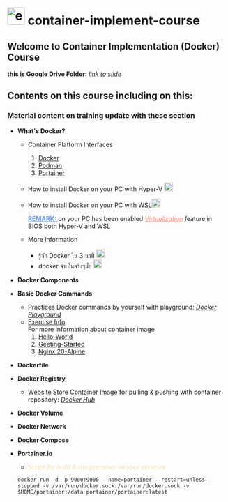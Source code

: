 <h1><img width="40" height="40" src="https://img.icons8.com/external-those-icons-flat-those-icons/24/external-Docker-Logo-social-media-those-icons-flat-those-icons.png" alt="external-Docker-Logo-social-media-those-icons-flat-those-icons"/> <b>container-implement-course</b></h1>

## Welcome to Container Implementation (Docker) Course

**this is Google Drive Folder:** *[link to slide](https://www.google.com)*

## Contents on this course including on this:
### Material content on training update with these section
- **What's Docker?**
  - Container Platform Interfaces
    1. [Docker](https://www.docker.com/)
    2. [Podman](https://podman.io/)
    3. [Portainer](https://www.portainer.io/)
  - How to install Docker on your PC with Hyper-V [<img width="20" height="20" src="https://img.icons8.com/matisse/100/youtube.png" alt="youtube"/>](https://www.youtube.com/watch?v=EdnDKJc8qBw) 
  - How to install Docker on your PC with WSL[<img width="20" height="20" src="https://img.icons8.com/matisse/100/youtube.png" alt="youtube"/>](https://www.youtube.com/watch?v=1G4xuqoLepI&t=271s)
  
    <label style="color: cornflowerblue"><u>**REMARK:** </u></label> on your PC has been enabled *<u style="color: salmon">Virtualization</u>* feature in BIOS both Hyper-V and WSL
  - More Information
    - รู้จัก Docker ใน 3 นาที [<img width="20" height="20" src="https://img.icons8.com/matisse/100/youtube.png" alt="youtube"/>](https://www.youtube.com/watch?v=nDIWwvy07uQ&t=14s)
    - docker จำเป็นจริงๆมั้ย [<img width="20" height="20" src="https://img.icons8.com/matisse/100/youtube.png" alt="youtube"/>](https://www.youtube.com/watch?v=rtqYzg6oJPw&t=380s)
- **Docker Components**
  
- **Basic Docker Commands**
  - Practices Docker commands by yourself with playground: *[Docker Playground](https://labs.play-with-docker.com)*
  - <u>Exercise Info</u><br/>For more information about container image<br/>
    1. [Hello-World](https://hub.docker.com/_/hello-world)
    2. [Geeting-Started](https://hub.docker.com/r/docker/getting-started)
    3. [Nginx:20-Alpine](https://hub.docker.com/_/nginx/tags?page=1&name=alpine)
  
- **Dockerfile**
  
- **Docker Registry**
  - Website Store Container Image for pulling & pushing with container repository: *[Docker Hub](https://hub.docker.com/)*
  
- **Docker Volume**
  
- **Docker Network**
  
- **Docker Compose**
  
- **Portainer.io**

  - *<p style="color: wheat">Script for build & run portainer on your services</p>*
  ```
  docker run -d -p 9000:9000 --name=portainer --restart=unless-stopped -v /var/run/docker.sock:/var/run/docker.sock -v $HOME/portainer:/data portainer/portainer:latest
  ```
